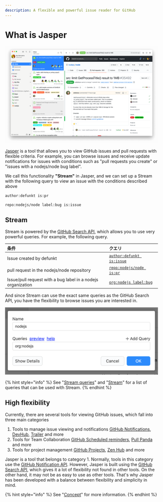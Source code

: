 ```yaml
---
description: A flexible and powerful issue reader for GitHub
---
```


# What is Jasper

![](.gitbook/assets/ss.png)

[Jasper](https://jasperapp.io/) is a tool that allows you to view GitHub issues and pull requests with flexible criteria. For example, you can browse issues and receive update notifications for issues with conditions such as "pull requests you create" or "issues with a nodejs/node bug label".

We call this functionality **"Stream"** in Jasper, and we can set up a Stream with the following query to view an issue with the conditions described above

```text
author:defunkt is:pr
```

```text
repo:nodejs/node label:bug is:issue
```

## Stream <a id="stream"></a>

Stream is powered by the [GitHub Search API](https://docs.github.com/en/rest/reference/search), which allows you to use very powerful queries. For example, the following query.

| 条件 | クエリ |
| :--- | :--- |
| Issue created by defunkt | [`author:defunkt is:issue`](https://github.com/search?q=author%3Adefunkt+is%3Aissue) |
| pull request in the nodejs/node repository | [`repo:nodejs/node is:pr`](https://github.com/search?q=repo%3Anodejs%2Fnode+is%3Apr) |
| Issue/pull request with a bug label in a nodejs organization | [`org:nodejs label:bug`](https://github.com/search?q=org%3Anodejs+label%3Abug) |

And since Stream can use the exact same queries as the GitHub Search API, you have the flexibility to browse issues you are interested in.

![](.gitbook/assets/stream_editor.png)

{% hint style="info" %}
See "[Stream queries](usecase/query.md)" and "[Stream](reference/stream.md)" for a list of queries that can be used with Stream.
{% endhint %}

## High flexibility <a id="flexible"></a>

Currently, there are several tools for viewing GitHub issues, which fall into three main categories

1. Tools to manage issue viewing and notifications [GitHub Notifications](https://github.com/notifications), [DevHub](https://devhubapp.com/), [Trailer](http://ptsochantaris.github.io/trailer/) and more
2. Tools for Team Collaboration [GitHub Scheduled reminders](https://docs.github.com/en/github/setting-up-and-managing-organizations-and-teams/managing-scheduled-reminders-for-your-team), [Pull Panda](https://pullpanda.com/) and more
3. Tools for project management [GitHub Projects](https://docs.github.com/en/github/managing-your-work-on-github/managing-project-boards), [Zen Hub](https://www.zenhub.com/) and more

Jasper is a tool that belongs to category 1. Normally, tools in this category use the [GitHub Notification API](https://docs.github.com/en/rest/reference/activity#notifications). However, Jasper is built using the [GitHub Search API](https://docs.github.com/en/rest/reference/search), which gives it a lot of flexibility not found in other tools. On the other hand, it may not be as easy to use as other tools. That's why Jasper has been developed with a balance between flexibility and simplicity in mind.

{% hint style="info" %}
See "[Concept](faq.md#concept)" for more information.
{% endhint %}

